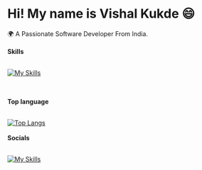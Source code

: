 <h1> Hi! My name is Vishal Kukde 😄 </h1>
 🌍 A Passionate Software Developer From India.
 </br>
 </br>
<b>Skills</b>  
</br>
</br>

[![My Skills](https://skillicons.dev/icons?i=html,css,js,ts,react,redux,nextjs,materialui)](https://skillicons.dev)

</br>
</br>
<b>Top language</b>
 </br>
 </br>
 
[![Top Langs](https://github-readme-stats.vercel.app/api/top-langs/?username=Vishalkukde&layout=compact&text_color=daf7dc&bg_color=151515)](https://github.com/kumawatlalit912/github-readme-stats)
</br>
</br>
<b>Socials</b> 
 </br>
  </br>
  
[![My Skills](https://skillicons.dev/icons?i=linkedin)](https://skillicons.dev)
